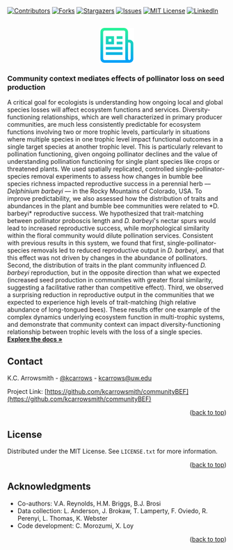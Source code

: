 <div id="top"></div>
<!--
*** Thanks for checking out the Best-README-Template. If you have a suggestion
*** that would make this better, please fork the repo and create a pull request
*** or simply open an issue with the tag "enhancement".
*** Don't forget to give the project a star!
*** Thanks again! Now go create something AMAZING! :D
-->



<!-- PROJECT SHIELDS -->
<!--
*** I'm using markdown "reference style" links for readability.
*** Reference links are enclosed in brackets [ ] instead of parentheses ( ).
*** See the bottom of this document for the declaration of the reference variables
*** for contributors-url, forks-url, etc. This is an optional, concise syntax you may use.
*** https://www.markdownguide.org/basic-syntax/#reference-style-links
-->
[![Contributors][contributors-shield]][contributors-url]
[![Forks][forks-shield]][forks-url]
[![Stargazers][stars-shield]][stars-url]
[![Issues][issues-shield]][issues-url]
[![MIT License][license-shield]][license-url]
[![LinkedIn][linkedin-shield]][linkedin-url]



<!-- PROJECT LOGO -->
<br />
<div align="center">
  <a href="https://github.com/kcarrowsmith/communityBEF">
    <img src="images/logo.png" alt="Logo" width="80" height="80">
  </a>

<h3 align="left">Community context mediates effects of pollinator loss on seed production</h3>

  <p align="left">
A critical goal for ecologists is understanding how ongoing local and global species losses will affect ecosystem functions and services. Diversity-functioning relationships, which are well characterized in primary producer communities, are much less consistently predictable for ecosystem functions involving two or more trophic levels, particularly in situations where multiple species in one trophic level impact functional outcomes in a single target species at another trophic level. This is particularly relevant to pollination functioning, given ongoing pollinator declines and the value of understanding pollination functioning for single plant species like crops or threatened plants. We used spatially replicated, controlled single-pollinator-species removal experiments to assess how changes in bumble bee species richness impacted reproductive success in a perennial herb –– <em>Delphinium barbeyi</em> –– in the Rocky Mountains of Colorado, USA. To improve predictability, we also assessed how the distribution of traits and abundances in the plant and bumble bee communities were related to *D. barbeyi* reproductive success. We hypothesized that trait-matching between pollinator proboscis length and <em>D. barbeyi</em>'s nectar spurs would lead to increased reproductive success, while morphological similarity within the floral community would dilute pollination services. Consistent with previous results in this system, we found that first, single-pollinator-species removals led to reduced reproductive output in <em>D. barbeyi</em>, and that this effect was not driven by changes in the abundance of pollinators. Second, the distribution of traits in the plant community influenced <em>D. barbeyi</em> reproduction, but in the opposite direction than what we expected (increased seed production in communities with greater floral similarity, suggesting a facilitative rather than competitive effect). Third, we observed a surprising reduction in reproductive output in the communities that we expected to experience high levels of trait-matching (high relative abundance of long-tongued bees). These results offer one example of the complex dynamics underlying ecosystem function in multi-trophic systems, and demonstrate that community context can impact diversity-functioning relationship between trophic levels with the loss of a single species. 
    <br />
    <a href="https://github.com/kcarrowsmith/communityBEF"><strong>Explore the docs »</strong></a>
  </p>
</div>

<!-- CONTACT -->
## Contact

K.C. Arrowsmith - [@kcarrows](https://twitter.com/kcarrows) - kcarrows@uw.edu

Project Link: [https://github.com/kcarrowsmith/communityBEF](https://github.com/kcarrowsmith/communityBEF)

<p align="right">(<a href="#top">back to top</a>)</p>





<!-- LICENSE -->
## License

Distributed under the MIT License. See `LICENSE.txt` for more information.

<p align="right">(<a href="#top">back to top</a>)</p>







<!-- ACKNOWLEDGMENTS -->
## Acknowledgments

* Co-authors: V.A. Reynolds, H.M. Briggs, B.J. Brosi
* Data collection: L. Anderson, J. Brokaw, T. Lamperty, F. Oviedo, R. Perenyi, L. Thomas, K. Webster
* Code development: C. Morozumi, X. Loy

<p align="right">(<a href="#top">back to top</a>)</p>



<!-- MARKDOWN LINKS & IMAGES -->
<!-- https://www.markdownguide.org/basic-syntax/#reference-style-links -->
[contributors-shield]: https://img.shields.io/github/contributors/kcarrowsmith/communityBEF.svg?style=for-the-badge
[contributors-url]: https://github.com/kcarrowsmith/communityBEF/graphs/contributors
[forks-shield]: https://img.shields.io/github/forks/kcarrowsmith/communityBEF.svg?style=for-the-badge
[forks-url]: https://github.com/kcarrowsmith/communityBEF/network/members
[stars-shield]: https://img.shields.io/github/stars/kcarrowsmith/communityBEF.svg?style=for-the-badge
[stars-url]: https://github.com/kcarrowsmith/communityBEF/stargazers
[issues-shield]: https://img.shields.io/github/issues/kcarrowsmith/communityBEF.svg?style=for-the-badge
[issues-url]: https://github.com/kcarrowsmith/communityBEF/issues
[license-shield]: https://img.shields.io/github/license/kcarrowsmith/communityBEF.svg?style=for-the-badge
[license-url]: https://github.com/kcarrowsmith/communityBEF/blob/master/LICENSE.txt
[linkedin-shield]: https://img.shields.io/badge/-LinkedIn-black.svg?style=for-the-badge&logo=linkedin&colorB=555
[linkedin-url]: https://linkedin.com/in/linkedin_username
[product-screenshot]: images/screenshot.png
